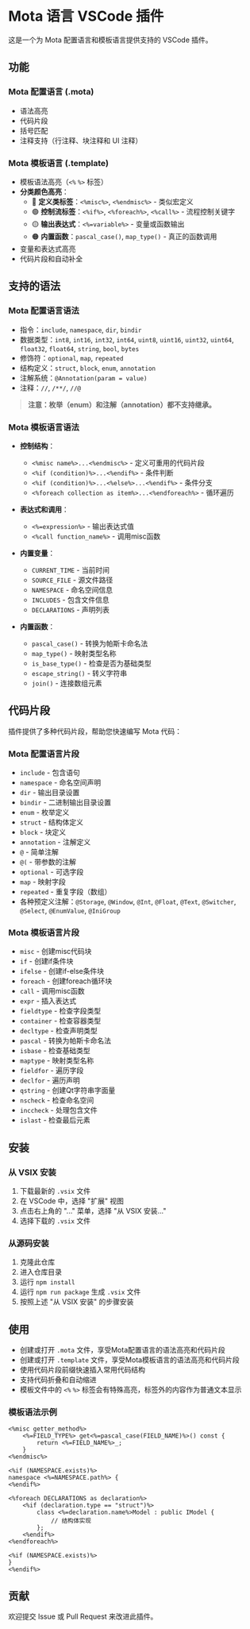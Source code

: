 # Mota 语言 VSCode 插件

这是一个为 Mota 配置语言和模板语言提供支持的 VSCode 插件。

## 功能

### Mota 配置语言 (.mota)
- 语法高亮
- 代码片段
- 括号匹配
- 注释支持（行注释、块注释和 UI 注释）

### Mota 模板语言 (.template)
- 模板语法高亮（`<%` `%>` 标签）
- **分类颜色高亮**：
  - 🔵 **定义类标签**：`<%misc%>`, `<%endmisc%>` - 类似宏定义
  - 🟢 **控制流标签**：`<%if%>`, `<%foreach%>`, `<%call%>` - 流程控制关键字
  - 🟡 **输出表达式**：`<%=variable%>` - 变量或函数输出
  - 🟠 **内置函数**：`pascal_case()`, `map_type()` - 真正的函数调用
- 变量和表达式高亮
- 代码片段和自动补全

## 支持的语法

### Mota 配置语言语法

- 指令：`include`, `namespace`, `dir`, `bindir`
- 数据类型：`int8`, `int16`, `int32`, `int64`, `uint8`, `uint16`, `uint32`, `uint64`, `float32`, `float64`, `string`, `bool`, `bytes`
- 修饰符：`optional`, `map`, `repeated`
- 结构定义：`struct`, `block`, `enum`, `annotation`
- 注解系统：`@Annotation(param = value)`
- 注释：`//`, `/**/`, `//@`

> **注意：枚举（enum）和注解（annotation）都不支持继承。**

### Mota 模板语言语法

- **控制结构**：
  - `<%misc name%>...<%endmisc%>` - 定义可重用的代码片段
  - `<%if (condition)%>...<%endif%>` - 条件判断
  - `<%if (condition)%>...<%else%>...<%endif%>` - 条件分支
  - `<%foreach collection as item%>...<%endforeach%>` - 循环遍历
  
- **表达式和调用**：
  - `<%=expression%>` - 输出表达式值
  - `<%call function_name%>` - 调用misc函数
  
- **内置变量**：
  - `CURRENT_TIME` - 当前时间
  - `SOURCE_FILE` - 源文件路径
  - `NAMESPACE` - 命名空间信息
  - `INCLUDES` - 包含文件信息
  - `DECLARATIONS` - 声明列表
  
- **内置函数**：
  - `pascal_case()` - 转换为帕斯卡命名法
  - `map_type()` - 映射类型名称
  - `is_base_type()` - 检查是否为基础类型
  - `escape_string()` - 转义字符串
  - `join()` - 连接数组元素

## 代码片段

插件提供了多种代码片段，帮助您快速编写 Mota 代码：

### Mota 配置语言片段

- `include` - 包含语句
- `namespace` - 命名空间声明
- `dir` - 输出目录设置
- `bindir` - 二进制输出目录设置
- `enum` - 枚举定义
- `struct` - 结构体定义
- `block` - 块定义
- `annotation` - 注解定义
- `@` - 简单注解
- `@(` - 带参数的注解
- `optional` - 可选字段
- `map` - 映射字段
- `repeated` - 重复字段（数组）
- 各种预定义注解：`@Storage`, `@Window`, `@Int`, `@Float`, `@Text`, `@Switcher`, `@Select`, `@EnumValue`, `@IniGroup`

### Mota 模板语言片段

- `misc` - 创建misc代码块
- `if` - 创建if条件块
- `ifelse` - 创建if-else条件块
- `foreach` - 创建foreach循环块
- `call` - 调用misc函数
- `expr` - 插入表达式
- `fieldtype` - 检查字段类型
- `container` - 检查容器类型
- `decltype` - 检查声明类型
- `pascal` - 转换为帕斯卡命名法
- `isbase` - 检查基础类型
- `maptype` - 映射类型名称
- `fieldfor` - 遍历字段
- `declfor` - 遍历声明
- `qstring` - 创建Qt字符串字面量
- `nscheck` - 检查命名空间
- `inccheck` - 处理包含文件
- `islast` - 检查最后元素

## 安装

### 从 VSIX 安装

1. 下载最新的 `.vsix` 文件
2. 在 VSCode 中，选择 "扩展" 视图
3. 点击右上角的 "..." 菜单，选择 "从 VSIX 安装..."
4. 选择下载的 `.vsix` 文件

### 从源码安装

1. 克隆此仓库
2. 进入仓库目录
3. 运行 `npm install`
4. 运行 `npm run package` 生成 `.vsix` 文件
5. 按照上述 "从 VSIX 安装" 的步骤安装

## 使用

- 创建或打开 `.mota` 文件，享受Mota配置语言的语法高亮和代码片段
- 创建或打开 `.template` 文件，享受Mota模板语言的语法高亮和代码片段
- 使用代码片段前缀快速插入常用代码结构
- 支持代码折叠和自动缩进
- 模板文件中的 `<%` `%>` 标签会有特殊高亮，标签外的内容作为普通文本显示

### 模板语法示例

```template
<%misc getter_method%>
    <%=FIELD_TYPE%> get<%=pascal_case(FIELD_NAME)%>() const {
        return <%=FIELD_NAME%>_;
    }
<%endmisc%>

<%if (NAMESPACE.exists)%>
namespace <%=NAMESPACE.path%> {
<%endif%>

<%foreach DECLARATIONS as declaration%>
    <%if (declaration.type == "struct")%>
        class <%=declaration.name%>Model : public IModel {
            // 结构体实现
        };
    <%endif%>
<%endforeach%>

<%if (NAMESPACE.exists)%>
}
<%endif%>
```

## 贡献

欢迎提交 Issue 或 Pull Request 来改进此插件。
